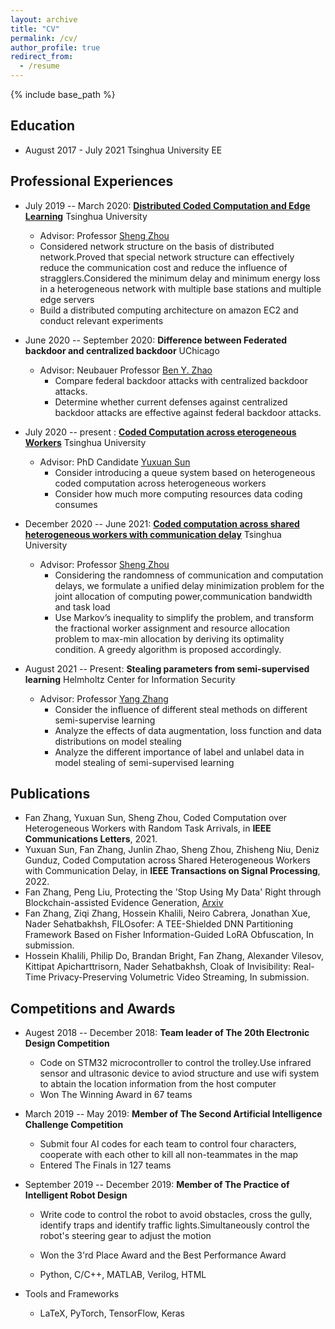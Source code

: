 ```yaml
---
layout: archive
title: "CV"
permalink: /cv/
author_profile: true
redirect_from:
  - /resume
---
```


{% include base_path %}

## Education

* August 2017 - July 2021 Tsinghua University EE

## Professional Experiences

* July 2019 -- March 2020: [**Distributed Coded Computation and Edge Learning**](http://network.ee.tsinghua.edu.cn/niulab/)  Tsinghua University
  * Advisor: Professor [Sheng Zhou](http://network.ee.tsinghua.edu.cn/shengzhou/)
  * Considered network structure on the basis of distributed network.Proved that special network structure can effectively reduce the communication cost and reduce the influence of stragglers.Considered the minimum delay and minimum energy loss in a heterogeneous network with multiple base stations and multiple edge servers
  * Build a distributed computing architecture on amazon EC2 and conduct relevant experiments

* June 2020 -- September 2020: **Difference between Federated backdoor and centralized backdoor** UChicago
  * Advisor: Neubauer Professor  [Ben Y. Zhao](http://people.cs.uchicago.edu/~ravenben/)
	* Compare federal backdoor attacks with centralized backdoor attacks.
	* Determine whether current defenses against centralized backdoor attacks are effective against federal backdoor attacks.

* July 2020 -- present : [**Coded Computation across eterogeneous Workers**](http://network.ee.tsinghua.edu.cn/niulab/)  Tsinghua University
  * Advisor: PhD Candidate [Yuxuan Sun](http://network.ee.tsinghua.edu.cn/niulab/?p=2578)
	* Consider introducing a queue system based on heterogeneous coded computation across heterogeneous workers
	* Consider how much more computing resources data coding consumes

* December 2020 -- June 2021: [**Coded computation across shared heterogeneous workers with communication delay**](http://network.ee.tsinghua.edu.cn/niulab/)  Tsinghua University
  * Advisor: Professor [Sheng Zhou](http://network.ee.tsinghua.edu.cn/shengzhou/)
	* Considering the randomness of communication and computation delays, we formulate a unified delay minimization problem for the joint allocation of computing 			power,communication bandwidth and task load
	* Use Markov’s inequality to
		simplify the problem, and transform the fractional worker
		assignment and resource allocation problem to max-min allocation by deriving its optimality condition. A greedy algorithm
		is proposed accordingly.

* August 2021 -- Present: **Stealing parameters from semi-supervised learning**  Helmholtz Center for Information Security
  * Advisor: Professor [Yang Zhang](https://yangzhangalmo.github.io/)
	* Consider the influence of different steal methods on different semi-supervise learning
	* Analyze the effects of data augmentation, loss function and data distributions on model stealing
	* Analyze the different importance of label and unlabel data in model stealing of semi-supervised learning

## Publications
* Fan Zhang, Yuxuan Sun, Sheng Zhou, Coded Computation over Heterogeneous Workers with Random Task Arrivals, in **IEEE Communications Letters**, 2021.
* Yuxuan Sun, Fan Zhang, Junlin Zhao, Sheng Zhou, Zhisheng Niu, Deniz Gunduz, Coded Computation across Shared Heterogeneous
	Workers with Communication Delay, in **IEEE Transactions on Signal Processing**, 2022.
* Fan Zhang, Peng Liu, Protecting the 'Stop Using My Data' Right through Blockchain-assisted Evidence Generation, [Arxiv](https://arxiv.org/pdf/2406.17694)
* Fan Zhang, Ziqi Zhang, Hossein Khalili, Neiro Cabrera, Jonathan Xue, Nader Sehatbakhsh, FILOsofer: A TEE-Shielded DNN Partitioning Framework Based on Fisher Information-Guided LoRA Obfuscation, In submission.
* Hossein Khalili, Philip Do, Brandan Bright, Fan Zhang, Alexander Vilesov, Kittipat Apicharttrisorn, Nader Sehatbakhsh, Cloak of Invisibility: Real-Time Privacy-Preserving Volumetric Video Streaming, In submission.

## Competitions and Awards

* Augest 2018 -- December 2018: **Team leader of The 20th Electronic Design Competition**
  * Code on STM32 microcontroller to control the trolley.Use infrared sensor and ultrasonic device to aviod structure and use wifi system to abtain the location information from the host computer
  * Won The Winning Award in 67 teams
  
* March 2019 -- May 2019: **Member of The Second Artificial Intelligence Challenge Competition**
  * Submit four AI codes for each team to control four characters, cooperate with each other to kill all non-teammates in the map
  * Entered The Finals in 127 teams

* September 2019 -- December 2019: **Member of The Practice of Intelligent Robot Design**
  * Write code to control the robot to avoid obstacles, cross the gully, identify traps and identify traffic lights.Simultaneously control the robot's steering gear to adjust the motion
  * Won the 3'rd Place Award and the Best Performance Award

  * Python, C/C++, MATLAB, Verilog, HTML
* Tools and Frameworks
  * LaTeX, PyTorch, TensorFlow, Keras
